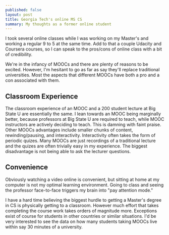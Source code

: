 ```yaml
---
published: false
layout: post
title: Georgia Tech's online MS CS
summary: My thoughts as a former online student
---
```


I took several online classes while I was working on my Master's and working a regular 9 to 5 at the same time.  Add to that a couple Udacity and Coursera courses, so I can speak to the pros/cons of online class with a bit of credibility.

We're in the infancy of MOOCs and there are plenty of reasons to be excited.  However, I'm hesitant to go as far as say they'll replace traditional universities.  Most the aspects that different MOOCs have both a pro and a con associated with them.

Classroom Experience
--------------------

The classroom experience of an MOOC and a 200 student lecture at Big State U are essentially the same.  I lean towards an MOOC being marginally better, because professors at Big State U are required to teach, while MOOC instructors are actively deciding to teach.  This is damning with faint praise.  Other MOOCs advantages include smaller chunks of content, rewinding/pausing, and interactivity.  Interactivity often takes the form of periodic quizes.  Many MOOCs are just recordings of a traditional lecture and the quizes are often trivially easy in my experience.  The biggest disadvantage is not being able to ask the lecturer questions.  

Convenience
-----------

Obviously watching a video online is convenient, but sitting at home at my computer is not my optimal learning environment.  Going to class and seeing the professor face-to-face triggers my brain into "pay attention mode."

I have a hard time believing the biggest hurdle to getting a Master's degree in CS is physically getting to a classroom.  However much effort that takes completing the course work takes orders of magnitude more.  Exceptions exist of course for students in other countries or similar situations.  I'd be very interested to see the data on how many students taking MOOCs live within say 30 minutes of a university.
